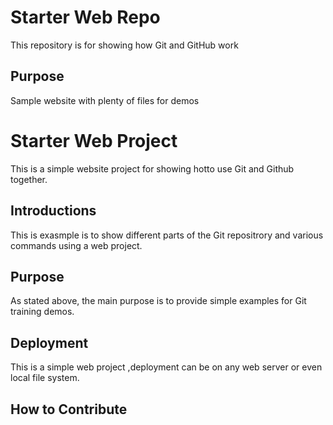 # Starter Web Repo

This repository is for showing how Git and GitHub work

## Purpose

Sample website with plenty of files for demos



# Starter Web Project

This is a simple website project for showing hotto use Git and Github together.

## Introductions

This is exasmple is to show different parts of the Git repositrory and various commands using a web project.

## Purpose

As stated above, the main purpose is to provide simple examples for Git training demos.

## Deployment

This is a simple web project ,deployment can be on any web server or even local file system.

## How to Contribute

